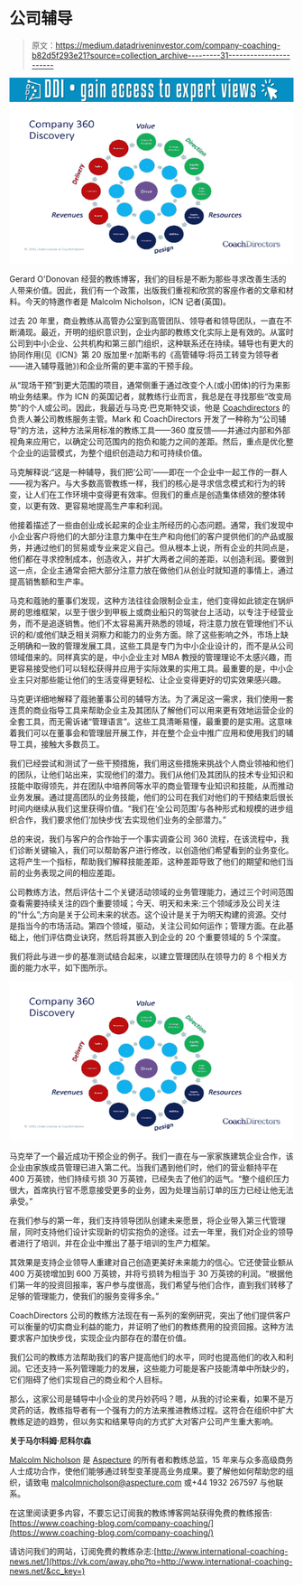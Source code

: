 # 公司辅导

> 原文：<https://medium.datadriveninvestor.com/company-coaching-b82d5f293e21?source=collection_archive---------31----------------------->

[![](img/b80f7627d6b1fccd43e0aa4ade5f57f2.png)](http://www.track.datadriveninvestor.com/1B9E)![](img/919bf24248d9f7f9218c1232822dc536.png)

Gerard O'Donovan 经营的教练博客，我们的目标是不断为那些寻求改善生活的人带来价值。因此，我们有一个政策，出版我们重视和欣赏的客座作者的文章和材料。今天的特邀作者是 Malcolm Nicholson，ICN 记者(英国)。

过去 20 年里，商业教练从高管办公室到高管团队、领导者和领导团队，一直在不断涌现。最近，开明的组织意识到，企业内部的教练文化实际上是有效的。从富时公司到中小企业、公共机构和第三部门组织，这种联系还在持续。辅导也有更大的协同作用(见《ICN》第 20 版加里·r·加斯韦的《高管辅导:将员工转变为领导者——进入辅导蔻驰》)和企业所需的更丰富的干预手段。

从“现场干预”到更大范围的项目，通常侧重于通过改变个人(或小团体)的行为来影响业务结果。作为 ICN 的英国记者，就教练行业而言，我总是在寻找那些“改变局势”的个人或公司。因此，我最近与马克·巴克斯特交谈，他是 [Coachdirectors](https://www.coachdirectors.co.uk/introducing-company-coaching/) 的负责人兼公司教练服务主管。Mark 和 CoachDirectors 开发了一种称为“公司辅导”的方法，这种方法采用标准的教练工具——360 度反馈——并通过内部和外部视角来应用它，以确定公司范围内的抱负和能力之间的差距。然后，重点是优化整个企业的运营模式，为整个组织创造动力和可持续价值。

马克解释说:“这是一种辅导，我们把‘公司’——即在一个企业中一起工作的一群人——视为客户。与大多数高管教练一样，我们的核心是寻求信念模式和行为的转变，让人们在工作环境中变得更有效率。但我们的重点是创造集体绩效的整体转变，以更有效、更容易地提高生产率和利润。

他接着描述了一些由创业成长起来的企业主所经历的心态问题。通常，我们发现中小企业客户将他们的大部分注意力集中在生产和向他们的客户提供他们的产品或服务，并通过他们的贸易或专业来定义自己。但从根本上说，所有企业的共同点是，他们都在寻求控制成本，创造收入，并扩大两者之间的差距，以创造利润。要做到这一点，企业主通常会把大部分注意力放在做他们从创业时就知道的事情上，通过提高销售额和生产率。

马克和蔻驰的董事们发现，这种方法往往会限制企业主，他们变得如此锁定在锅炉房的思维框架，以至于很少到甲板上或商业船只的驾驶台上活动，以专注于经营业务，而不是追逐销售。他们不太容易离开熟悉的领域，将注意力放在管理他们不认识的和/或他们缺乏相关洞察力和能力的业务方面。除了这些影响之外，市场上缺乏明确和一致的管理发展工具，这些工具是专门为中小企业设计的，而不是从公司领域借来的。同样真实的是，中小企业主对 MBA 教授的管理理论不太感兴趣，而更容易接受他们可以轻松获得并应用于实际效果的实用工具。最重要的是，中小企业主只对那些能让他们的生活变得更轻松、让企业变得更好的切实效果感兴趣。

马克更详细地解释了蔻驰董事公司的辅导方法。为了满足这一需求，我们使用一套连贯的商业指导工具来帮助企业主及其团队了解他们可以用来更有效地运营企业的全套工具，而无需诉诸“管理语言”。这些工具清晰易懂，最重要的是实用。这意味着我们可以在董事会和管理层开展工作，并在整个企业中推广应用和使用我们的辅导工具，接触大多数员工。

我们已经尝试和测试了一些干预措施，我们用这些措施来挑战个人商业领袖和他们的团队，让他们站出来，实现他们的潜力。我们从他们及其团队的技术专业知识和技能中取得领先，并在团队中培养同等水平的商业管理专业知识和技能，从而推动业务发展。通过提高团队的业务技能，他们的公司在我们对他们的干预结束后很长时间内继续从我们这里获得价值。“我们在‘全公司范围’与各种形式和规模的进步组织合作，我们要求他们‘加快步伐’去实现他们业务的全部潜力。”

总的来说，我们与客户的合作始于一个事实调查公司 360 流程，在该流程中，我们诊断关键输入，我们可以帮助客户进行修改，以创造他们希望看到的业务变化。这将产生一个指标，帮助我们解释技能差距，这种差距导致了他们的期望和他们当前的业务表现之间的相应差距。

公司教练方法，然后评估十二个关键活动领域的业务管理能力，通过三个时间范围查看需要持续关注的四个重要领域；今天、明天和未来:三个领域涉及公司关注的“什么”;方向是关于公司未来的状态。这个设计是关于为明天构建的资源。交付是指当今的市场活动。第四个领域，驱动，关注公司如何运作；管理方面。在此基础上，他们评估商业诀窍，然后将其嵌入到企业的 20 个重要领域的 5 个深度。

我们将此与进一步的基准测试结合起来，以建立管理团队在领导力的 8 个相关方面的能力水平，如下图所示。

![](img/23f712cde4a52503c0f193d1175ffca2.png)

马克举了一个最近成功干预企业的例子。我们一直在与一家家族建筑企业合作，该企业由家族成员管理已进入第二代。当我们遇到他们时，他们的营业额持平在 400 万英镑，他们持续亏损 30 万英镑，已经失去了他们的运气。“整个组织压力很大，首席执行官不愿意接受更多的业务，因为处理当前订单的压力已经让他无法承受。”

在我们参与的第一年，我们支持领导团队创建未来愿景，将企业带入第三代管理层，同时支持他们设计实现新的切实抱负的途径。过去一年里，我们对企业的领导者进行了培训，并在企业中推出了基于培训的生产力框架。

其效果是支持企业领导人重建对自己创造更美好未来能力的信心。它还使营业额从 400 万英镑增加到 600 万英镑，并将亏损转为相当于 30 万英镑的利润。“根据他们第一年的投资回报率，客户参与度很高，我们希望与他们合作，直到我们转移了足够的管理能力，使我们的服务变得多余。”

CoachDirectors 公司的教练方法现在有一系列的案例研究，突出了他们提供客户可以衡量的切实商业利益的能力，并证明了他们的教练费用的投资回报。这种方法要求客户加快步伐，实现企业内部存在的潜在价值。

我们公司的教练方法帮助我们的客户提高他们的水平，同时也提高他们的收入和利润。它还支持一系列管理能力的发展，这些能力可能是客户技能清单中所缺少的，它们阻碍了他们实现自己的商业和个人目标。

那么，这家公司是辅导中小企业的灵丹妙药吗？嗯，从我的讨论来看，如果不是万灵药的话，教练指导者有一个强有力的方法来推进教练过程。这符合在组织中扩大教练足迹的趋势，但以务实和结果导向的方式扩大对客户公司产生重大影响。

**关于马尔科姆·尼科尔森**

[Malcolm Nicholson](mailto:malcolmnicholson@aspecture.com) 是 [Aspecture](http://www.aspecture.com/) 的所有者和教练总监，15 年来与众多高级商务人士成功合作，使他们能够通过转型变革提高业务成果。要了解他如何帮助您的组织，请致电 malcolmnicholson@aspecture.com 或+44 1932 267597 与他联系。

在这里阅读更多内容，不要忘记订阅我的教练博客网站获得免费的教练报告:[https://www.coaching-blog.com/company-coaching/](https://www.coaching-blog.com/company-coaching/)

请访问我们的网站，订阅免费的教练杂志:[http://www.international-coaching-news.net/](https://vk.com/away.php?to=http://www.international-coaching-news.net/&cc_key=)